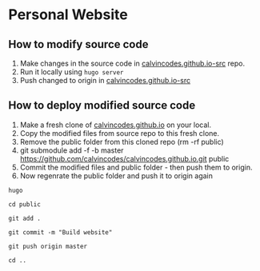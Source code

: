 # Personal Website

## How to modify source code

1. Make changes in the source code in [calvincodes.github.io-src](https://github.com/calvincodes/calvincodes.github.io-src) repo.
2. Run it locally using `hugo server`
3. Push changed to origin in [calvincodes.github.io-src](https://github.com/calvincodes/calvincodes.github.io-src)

## How to deploy modified source code

1. Make a fresh clone of [calvincodes.github.io](https://github.com/calvincodes/calvincodes.github.io) on your local.
2. Copy the modified files from source repo to this fresh clone.
3. Remove the public folder from this cloned repo (rm -rf public)
4. git submodule add -f -b master https://github.com/calvincodes/calvincodes.github.io.git public
5. Commit the modified files and public folder - then push them to origin.
6. Now regenrate the public folder and push it to origin again

`hugo`

`cd public`

`git add .`

`git commit -m "Build website"`

`git push origin master`

`cd ..`
